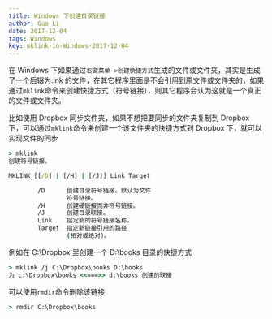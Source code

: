 ```yaml
---
title: Windows 下创建目录链接
author: Guo Li
date: 2017-12-04
tags: Windows
key: mklink-in-Windows-2017-12-04
---
```


在 Windows 下如果通过`右键菜单->创建快捷方式`生成的文件或文件夹，其实是生成了一个后辍为.lnk 的文件，在其它程序里面是不会引用到原文件或文件夹的，如果通过`mklink`命令来创建快捷方式（符号链接），则其它程序会认为这就是一个真正的文件或文件夹。

<!--more-->

比如使用 Dropbox 同步文件夹，如果不想把要同步的文件夹复制到 Dropbox 下，可以通过`mklink`命令来创建一个该文件夹的快捷方式到 Dropbox 下，就可以实现文件的同步

```cmd
> mklink
创建符号链接。

MKLINK [[/D] | [/H] | [/J]] Link Target

        /D      创建目录符号链接。默认为文件
                符号链接。
        /H      创建硬链接而非符号链接。
        /J      创建目录联接。
        Link    指定新的符号链接名称。
        Target  指定新链接引用的路径
                (相对或绝对)。
```

例如在 C:\Dropbox 里创建一个 D:\books 目录的快捷方式

```cmd
> mklink /j C:\Dropbox\books D:\books
为 c:\Dropbox\books <<===>> d:\books 创建的联接
```

可以使用`rmdir`命令删除该链接

```cmd
> rmdir C:\Dropbox\books
```